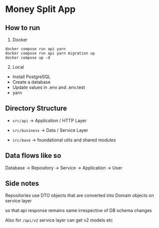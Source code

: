 # Money Split App

## How to run

1. Docker

```
docker compose run api yarn
docker compose run api yarn migration up
docker compose up -d
```

2. Local

- Install PostgreSQL 
- Create a database 
- Update values in .env and .env.test
- yarn 



## Directory Structure
- `src/api` -> Application / HTTP Layer

- `src/business` -> Data / Service Layer

- `src/base` -> foundational utils and shared modules

## Data flows like so 

Database -> Repository -> Service -> Application -> User

## Side notes
Repositories use DTO objects that are converted into Domain objects on service layer 

so that api response remains same  irrespective of DB schema changes

Also for `/api/v2` service layer can get v2 models etc 
